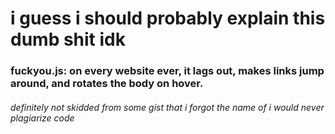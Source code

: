 # i guess i should probably explain this dumb shit idk
### fuckyou.js: on every website ever, it lags out, makes links jump around, and rotates the body on hover.
###### definitely not skidded from some gist that i forgot the name of i would never plagiarize code
